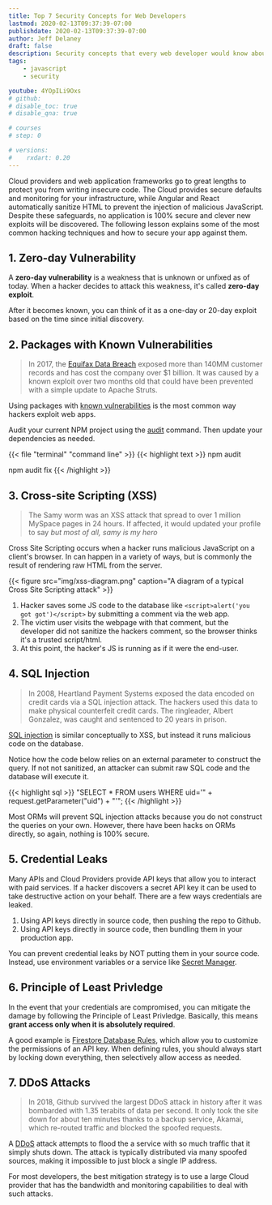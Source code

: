 ```yaml
---
title: Top 7 Security Concepts for Web Developers
lastmod: 2020-02-13T09:37:39-07:00
publishdate: 2020-02-13T09:37:39-07:00
author: Jeff Delaney
draft: false
description: Security concepts that every web developer would know about. 
tags: 
    - javascript
    - security

youtube: 4YOpILi9Oxs
# github: 
# disable_toc: true
# disable_qna: true

# courses
# step: 0

# versions:
#    rxdart: 0.20
---
```


Cloud providers and web application frameworks go to great lengths to protect you from writing insecure code. The Cloud provides secure defaults and monitoring for your infrastructure, while Angular and React automatically sanitize HTML to prevent the injection of malicious JavaScript. Despite these safeguards, no application is 100% secure and clever new exploits will be discovered. The following lesson explains some of the most common hacking techniques and how to secure your app against them. 

<!-- <div class="insta">
{{< instagram B786AL7HD04 >}}
</div> -->


## 1. Zero-day Vulnerability

A **zero-day vulnerability** is a weakness that is unknown or unfixed as of today. When a hacker decides to attack this weakness, it's called **zero-day exploit**. 

After it becomes known, you can think of it as a one-day or 20-day exploit based on the time since initial discovery. 

## 2. Packages with Known Vulnerabilities

> In 2017, the [Equifax Data Breach](https://www.cnet.com/news/equifax-ceo-data-breach-heres-what-went-wrong/) exposed more than 140MM customer records and has cost the company over $1 billion. It was caused by a known exploit over two months old that could have been prevented with a simple update to Apache Struts. 

Using packages with [known vulnerabilities](https://owasp.org/www-project-top-ten/OWASP_Top_Ten_2017/Top_10-2017_A9-Using_Components_with_Known_Vulnerabilities) is the most common way hackers exploit web apps. 

Audit your current NPM project using the [audit](https://docs.npmjs.com/cli/audit) command. Then update your dependencies as needed.  

{{< file "terminal" "command line" >}}
{{< highlight text >}}
npm audit

npm audit fix
{{< /highlight >}}


## 3. Cross-site Scripting (XSS)

> The Samy worm was an XSS attack that spread to over 1 million MySpace pages in 24 hours. If affected, it would updated your profile to say *but most of all, samy is my hero*

Cross Site Scripting occurs when a hacker runs malicious JavaScript on a client's browser. In can happen in a variety of ways, but is commonly the result of rendering raw HTML from the server. 

{{< figure src="img/xss-diagram.png" caption="A diagram of a typical Cross Site Scripting attack" >}}

1. Hacker saves some JS code to the database like `<script>alert('you got got')</script>` by submitting a comment via the web app. 
2. The victim user visits the webpage with that comment, but the developer did not sanitize the hackers comment, so the browser thinks it's a trusted script/html. 
3. At this point, the hacker's JS is running as if it were the end-user. 

## 4. SQL Injection

> In 2008, Heartland Payment Systems exposed the data encoded on credit cards via a SQL injection attack. The hackers used this data to make physical counterfeit credit cards. The ringleader, Albert Gonzalez, was caught and sentenced to 20 years in prison. 

[SQL injection](https://owasp.org/www-project-top-ten/OWASP_Top_Ten_2017/Top_10-2017_A1-Injection) is similar conceptually to XSS, but instead it runs malicious code on the database. 

Notice how the code below relies on an external parameter to construct the query. If not not sanitized, an attacker can submit raw SQL code and the database will execute it. 

{{< highlight sql >}}
"SELECT * FROM users WHERE uid='" + request.getParameter("uid") + "'";
{{< /highlight >}}


Most ORMs will prevent SQL injection attacks because you do not construct the queries on your own. However, there have been hacks on ORMs directly, so again, nothing is 100% secure. 

## 5. Credential Leaks

Many APIs and Cloud Providers provide API keys that allow you to interact with paid services. If a hacker discovers a secret API key it can be used to take destructive action on your behalf. There are a few ways credentials are leaked.

1. Using API keys directly in source code, then pushing the repo to Github. 
1. Using API keys directly in source code, then bundling them in your production app. 

You can prevent credential leaks by NOT putting them in your source code. Instead, use environment variables or a service like [Secret Manager](https://cloud.google.com/secret-manager/docs). 


## 6. Principle of Least Privledge

In the event that your credentials are compromised, you can mitigate the damage by following the Principle of Least Privledge. Basically, this means **grant access only when it is absolutely required**. 

A good example is [Firestore Database Rules](/snippets/firestore-rules-recipes/), which allow you to customize the permissions of an API key. When defining rules, you should always start by locking down everything, then selectively allow access as needed. 

## 7. DDoS Attacks

> In 2018, Github survived the largest DDoS attack in history after it was bombarded with 1.35 terabits of data per second. It only took the site down for about ten minutes thanks to a backup service, Akamai, which re-routed traffic and blocked the spoofed requests. 

A [DDoS](https://en.wikipedia.org/wiki/Denial-of-service_attack) attack attempts to flood the a service with so much traffic that it simply shuts down. The attack is typically distributed via many spoofed sources, making it impossible to just block a single IP address. 

For most developers, the best mitigation strategy is to use a large Cloud provider that has the bandwidth and monitoring capabilities to deal with such attacks. 